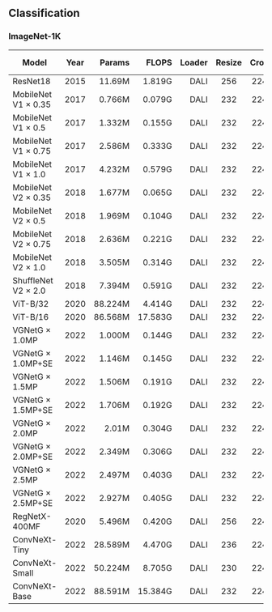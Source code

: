 ## Classification 

### ImageNet-1K

| Model                      | Year |  Params |   FLOPS | Loader | Resize | Crop  | Top@1  | Top@5  | Real Top@1 | Real Top@5 |
| -------------------------- | ---- | ------: | ------: | -----: | :----: | :---: | :----: | :----: | :--------: | :--------: |
| ResNet18                   | 2015 |  11.69M |  1.819G |   DALI |  256   |  224  | 71.060 | 89.922 |            |            |
| MobileNet V1 $\times$ 0.35 | 2017 |  0.766M |  0.079G |   DALI |  232   |  224  | 58.842 | 81.974 |            |            |
| MobileNet V1 $\times$ 0.5  | 2017 |  1.332M |  0.155G |   DALI |  232   |  224  | 65.126 | 86.190 |            |            |
| MobileNet V1 $\times$ 0.75 | 2017 |  2.586M |  0.333G |   DALI |  232   |  224  | 69.688 | 89.474 |            |            |
| MobileNet V1 $\times$ 1.0  | 2017 |  4.232M |  0.579G |   DALI |  232   |  224  | 73.264 | 91.222 |   80.357   |   94.310   |
| MobileNet V2 $\times$ 0.35 | 2018 |  1.677M |  0.065G |   DALI |  232   |  224  | 58.804 | 81.160 |            |            |
| MobileNet V2 $\times$ 0.5  | 2018 |  1.969M |  0.104G |   DALI |  232   |  224  | 63.458 | 84.890 |            |            |
| MobileNet V2 $\times$ 0.75 | 2018 |  2.636M |  0.221G |   DALI |  232   |  224  | 68.448 | 88.298 |            |            |
| MobileNet V2 $\times$ 1.0  | 2018 |  3.505M |  0.314G |   DALI |  232   |  224  | 72.154 | 90.736 |            |            |
| ShuffleNet V2 $\times$ 2.0 | 2018 |  7.394M |  0.591G |   DALI |  232   |  224  | 74.368 | 92.050 |            |            |
| ViT-B/32                   | 2020 | 88.224M |  4.414G |   DALI |  232   |  224  | 75.438 | 92.264 |            |            |
| ViT-B/16                   | 2020 | 86.568M | 17.583G |   DALI |  232   |  224  | 80.972 | 95.290 |            |            |
| VGNetG $\times$ 1.0MP      | 2022 |  1.000M |  0.144G |   DALI |  232   |  224  | 68.128 | 88.312 |            |            |
| VGNetG $\times$ 1.0MP+SE   | 2022 |  1.146M |  0.145G |   DALI |  232   |  224  | 70.122 | 89.524 |            |            |
| VGNetG $\times$ 1.5MP      | 2022 |  1.506M |  0.191G |   DALI |  232   |  224  | 70.494 | 89.684 |            |            |
| VGNetG $\times$ 1.5MP+SE   | 2022 |  1.706M |  0.192G |   DALI |  232   |  224  | 72.422 | 90.664 |            |            |
| VGNetG $\times$ 2.0MP      | 2022 |   2.01M |  0.304G |   DALI |  232   |  224  | 72.314 | 90.730 |            |            |
| VGNetG $\times$ 2.0MP+SE   | 2022 |  2.349M |  0.306G |   DALI |  232   |  224  | 74.324 | 91.788 |            |            |
| VGNetG $\times$ 2.5MP      | 2022 |  2.497M |  0.403G |   DALI |  232   |  224  | 73.740 | 91.516 |            |            |
| VGNetG $\times$ 2.5MP+SE   | 2022 |  2.927M |  0.405G |   DALI |  232   |  224  | 75.590 | 92.568 |            |            |
| RegNetX-400MF              | 2020 |  5.496M |  0.420G |   DALI |  256   |  224  | 73.156 | 91.320 |            |            |
| ConvNeXt-Tiny              | 2022 | 28.589M |  4.470G |   DALI |  236   |  224  | 82.428 | 96.132 |            |            |
| ConvNeXt-Small             | 2022 | 50.224M |  8.705G |   DALI |  230   |  224  | 83.544 | 96.640 |            |            |
| ConvNeXt-Base              | 2022 | 88.591M | 15.384G |   DALI |  232   |  224  | 83.936 | 96.886 |            |            |
